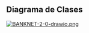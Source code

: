 ## Diagrama de Clases


[![BANKNET-2-0-drawio.png](https://i.postimg.cc/0QfD4XBx/BANKNET-2-0-drawio.png)](https://postimg.cc/tZssZkbm)
